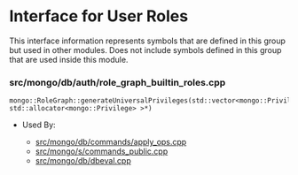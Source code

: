 
# Interface for User Roles
This interface information represents symbols that are defined in this group but used in other modules.  Does not include symbols defined in this group that are used inside this module.

### src/mongo/db/auth/role\_graph\_builtin\_roles.cpp

<div></div>

    mongo::RoleGraph::generateUniversalPrivileges(std::vector<mongo::Privilege, std::allocator<mongo::Privilege> >*)

- Used By:

    - [src/mongo/db/commands/apply\_ops.cpp](../../../../query\_and\_operation\_handling/database\_commands)
    - [src/mongo/s/commands\_public.cpp](../../../../sharding/mongos\_commands)
    - [src/mongo/db/dbeval.cpp](../../../../query\_and\_operation\_handling/database\_commands)
